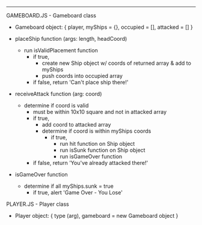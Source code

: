 <!-- TO RUN:
- 'npm install'
- 'npm run dev'
- open localhost:8080 on browser


TO ADD A LOCAL IMAGE TO JS FILE:
import odinImage from './images/odin.png'

const image = document.createElement('img')
image.src = odinImage

document.body.appendChild(image) -->

-------------------------------------------

<!-- SHIP.JS - Ship class
- Ship object: { length (arg), coords (arg), hitNum = 0, sunk = false }

- hit function
    - increment hitNum
    - run isSunk function
    - return 'Hit!'

- isSunk function
    - evaluate if hitNum = length
        - if true, set sunk to true & return 'You sunk my ship!'
        - if false, return -->



GAMEBOARD.JS - Gameboard class
- Gameboard object: { player, myShips = {}, occupied = [], attacked = [] }

<!-- - isValidPlacement function (args: length, headCoord, dir = horiz)
    - const shipTiles = []
    - let tile
    - for while i = 0 & i <= length, 
        - if dir = horiz, const tile = [headCoord[0] + i, headCoord[1]]
        - if dir = vert, const tile = [headCoord[0], headCoord[1] + i]
        - let included = false
            - for each element in gameboard.occupied, if space[0] = tile[0] & space[1] = tile[1], included = true
                - else return false
        - if included = false, return false
        - if tile[0] > 10 or tile[1] > 10, return false
        - else, push tile into shipTiles array
    - return shipTiles array -->

- placeShip function (args: length, headCoord)
    - run isValidPlacement function
        - if true, 
            - create new Ship object w/ coords of returned array & add to myShips
            - push coords into occupied array
        - if false, return 'Can't place ship there!'

- receiveAttack function (arg: coord)
    - determine if coord is valid
        - must be within 10x10 square and not in attacked array
        - if true,
            - add coord to attacked array
            - determine if coord is within myShips coords
                - if true, 
                    - run hit function on Ship object
                    - run isSunk function on Ship object
                    - run isGameOver function 
        - if false, return 'You've already attacked there!'

- isGameOver function
    - determine if all myShips.sunk = true
        - if true, alert 'Game Over - You Lose'



PLAYER.JS - Player class
- Player object: { type (arg), gameboard = new Gameboard object }